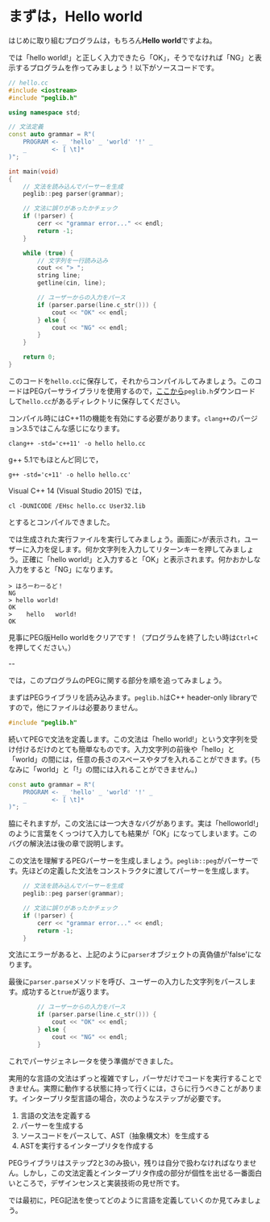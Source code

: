 # まずは，Hello world

はじめに取り組むプログラムは，もちろん**Hello world**ですよね。

では「hello world!」と正しく入力できたら「OK」，そうでなければ「NG」と表示するプログラムを作ってみましょう！以下がソースコードです。

```cpp
// hello.cc
#include <iostream>
#include "peglib.h"

using namespace std;

// 文法定義
const auto grammar = R"(
    PROGRAM <- _ 'hello' _ 'world' '!' _
    _       <- [ \t]*
)";

int main(void)
{
    // 文法を読み込んでパーサーを生成
    peglib::peg parser(grammar);

    // 文法に誤りがあったかチェック
    if (!parser) {
        cerr << "grammar error..." << endl;
        return -1;
    }

    while (true) {
        // 文字列を一行読み込み
        cout << "> ";
        string line;
        getline(cin, line);

        // ユーザーからの入力をパース
        if (parser.parse(line.c_str())) {
            cout << "OK" << endl;
        } else {
            cout << "NG" << endl;
        }
    }

    return 0;
}
```

このコードを`hello.cc`に保存して，それからコンパイルしてみましょう。このコードはPEGパーサライブラリを使用するので，[ここから](https://raw.githubusercontent.com/yhirose/cpp-peglib/master/peglib.h)`peglib.h`ダウンロードして`hello.cc`があるディレクトリに保存してください。

コンパイル時にはC++11の機能を有効にする必要があります。`clang++`のパージョン3.5ではこんな感じになります。

    clang++ -std='c++11' -o hello hello.cc

g++ 5.1でもほとんど同じで，

    g++ -std='c+11' -o hello hello.cc'

Visual C++ 14 (Visual Studio 2015) では，

    cl -DUNICODE /EHsc hello.cc User32.lib

とするとコンパイルできました。

では生成された実行ファイルを実行してみましょう。画面に`>`が表示され，ユーザーに入力を促します。何か文字列を入力してリターンキーを押してみましょう。正確に「hello world!」と入力すると「OK」と表示されます。何かおかしな入力をすると「NG」になります。

```
> はろーわーるど！
NG
> hello world!
OK
>    hello   world!
OK
```

見事にPEG版Hello worldをクリアです！（プログラムを終了したい時は`Ctrl+C`を押してください。）

--

では，このプログラムのPEGに関する部分を順を追ってみましょう。

まずはPEGライブラリを読み込みます。`peglib.h`はC++ header-only libraryですので，他にファイルは必要ありません。

```cpp
#include "peglib.h"
```

続いてPEGで文法を定義します。この文法は「hello world!」という文字列を受け付けるだけのとても簡単なものです。入力文字列の前後や「hello」と「world」の間には，任意の長さのスペースやタブを入れることができます。(ちなみに「world」と「!」の間には入れることができません。)

```cpp
const auto grammar = R"(
    PROGRAM <- _ 'hello' _ 'world' '!' _
    _       <- [ \t]*
)";
```

脇にそれますが，この文法には一つ大きなバグがあります。実は「helloworld!」のように言葉をくっつけて入力しても結果が「OK」になってしまいます。このバグの解決法は後の章で説明します。

この文法を理解するPEGパーサーを生成しましょう。`peglib::peg`がパーサーです。先ほどの定義した文法をコンストラクタに渡してパーサーを生成します。

```cpp
    // 文法を読み込んでパーサーを生成
    peglib::peg parser(grammar);

    // 文法に誤りがあったかチェック
    if (!parser) {
        cerr << "grammar error..." << endl;
        return -1;
    }
```

文法にエラーがあると、上記のように`parser`オブジェクトの真偽値が'false'になります。

最後に`parser.parse`メソッドを呼び、ユーザーの入力した文字列をパースします。成功すると`true`が返ります。

```cpp
        // ユーザーからの入力をパース
        if (parser.parse(line.c_str())) {
            cout << "OK" << endl;
        } else {
            cout << "NG" << endl;
        }
```

これでパーサジェネレータを使う準備ができました。

実用的な言語の文法はずっと複雑ですし，パーサだけでコードを実行することできません。実際に動作する状態に持って行くには，さらに行うべきことがあります。インタープリタ型言語の場合，次のようなステップが必要です。

  1. 言語の文法を定義する
  2. パーサーを生成する
  3. ソースコードをパースして、AST（抽象構文木）を生成する
  4. ASTを実行するインタープリタを作成する

PEGライブラリはステップ2と3のみ扱い，残りは自分で扱わなければなりません。しかし，この文法定義とインタープリタ作成の部分が個性を出せる一番面白いところで，デザインセンスと実装技術の見せ所です。

では最初に，PEG記法を使ってどのように言語を定義していくのか見てみましょう。
